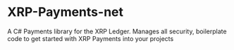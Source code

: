 # XRP-Payments-net
A C# Payments library for the XRP Ledger. Manages all security, boilerplate code to get started with XRP Payments into your projects
